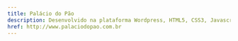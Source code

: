 ```yaml
---
title: Palácio do Pão
description: Desenvolvido na plataforma Wordpress, HTML5, CSS3, Javascript, PHP, Responsivo, Bootstrap.
href: http://www.palaciodopao.com.br
---
```

